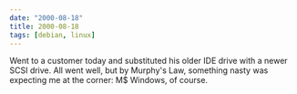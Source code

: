 ```yaml
---
date: "2000-08-18"
title: 2000-08-18
tags: [debian, linux]
---
```

Went to a customer today and substituted his older IDE drive with a
newer SCSI drive. All went well, but by Murphy's Law, something
nasty was expecting me at the corner: M$ Windows, of course.
